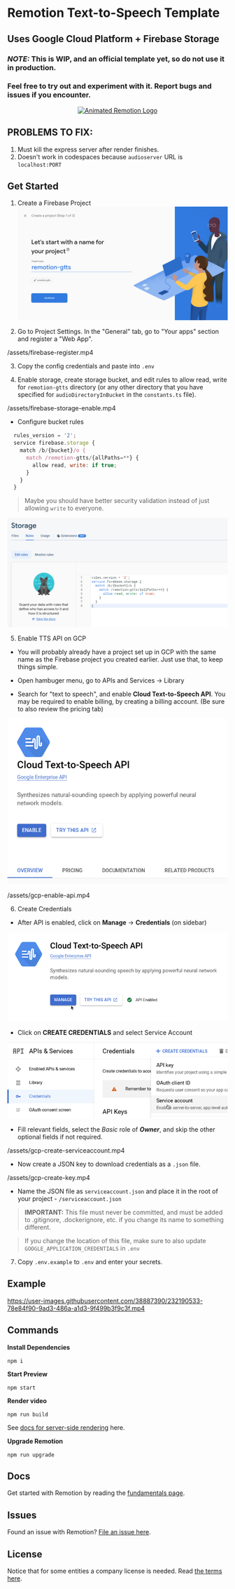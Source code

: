 # Remotion Text-to-Speech Template

## Uses Google Cloud Platform + Firebase Storage

### **_NOTE:_** This is WIP, and an official template yet, so do not use it in production.

### Feel free to try out and experiment with it. Report bugs and issues if you encounter.

<p align="center">
  <a href="https://github.com/remotion-dev/logo">
    <picture>
      <source media="(prefers-color-scheme: dark)" srcset="https://github.com/remotion-dev/logo/raw/main/animated-logo-banner-dark.gif">
      <img alt="Animated Remotion Logo" src="https://github.com/remotion-dev/logo/raw/main/animated-logo-banner-light.gif">
    </picture>
  </a>
</p>

## PROBLEMS TO FIX:

1. Must kill the express server after render finishes.
2. Doesn't work in codespaces because `audioserver` URL is `localhost:PORT`

## Get Started

1. Create a Firebase Project
   ![Create project](./assets/firebase-create.png)

2. Go to Project Settings. In the "General" tab, go to "Your apps" section and register a "Web App".

<!-- VIDEO -->

/assets/firebase-register.mp4

3. Copy the config credentials and paste into `.env`

4. Enable storage, create storage bucket, and edit rules to allow read, write for `remotion-gtts` directory (or any other directory that you have specified for `audioDirectoryInBucket` in the `constants.ts` file).

<!-- VIDEO -->

/assets/firebase-storage-enable.mp4

- Configure bucket rules

```js
  rules_version = '2';
  service firebase.storage {
    match /b/{bucket}/o {
      match /remotion-gtts/{allPaths=**} {
        allow read, write: if true;
      }
    }
  }
```

> Maybe you should have better security validation instead of just allowing `write` to everyone.

![Create rules](./assets/firebase-storage-rules.png)

5. Enable TTS API on GCP

- You will probably already have a project set up in GCP with the same name as the Firebase project you created earlier. Just use that, to keep things simple.

- Open hambuger menu, go to APIs and Services -> Library
- Search for "text to speech", and enable **Cloud Text-to-Speech API**. You may be required to enable billing, by creating a billing account. (Be sure to also review the pricing tab)

![Create credentials](/assets/gcp-enable-api.png)

<!-- VIDEO -->

/assets/gcp-enable-api.mp4

6. Create Credentials

- After API is enabled, click on **Manage** -> **Credentials** (on sidebar)

![Create credentials](/assets/gcp-manage-api.png)

- Click on **CREATE CREDENTIALS** and select Service Account

![Create credentials](/assets/gcp-create-credentials.png)

- Fill relevant fields, select the _Basic_ role of **_Owner_**, and skip the other optional fields if not required.

<!-- VIDEO -->

/assets/gcp-create-serviceaccount.mp4

- Now create a JSON key to download credentials as a `.json` file.

<!-- VIDEO -->

/assets/gcp-create-key.mp4

- Name the JSON file as `serviceaccount.json` and place it in the root of your project - `/serviceaccount.json`

> **IMPORTANT:** This file must never be committed, and must be added to .gitignore, .dockerignore, etc. if you change its name to something different.

> If you change the location of this file, make sure to also update `GOOGLE_APPLICATION_CREDENTIALS` in `.env`

7. Copy `.env.example` to `.env` and enter your secrets.

## Example


https://user-images.githubusercontent.com/38887390/232190533-78e84f90-9ad3-486a-a1d3-9f499b3f9c3f.mp4


## Commands

**Install Dependencies**

```console
npm i
```

**Start Preview**

```console
npm start
```

**Render video**

```console
npm run build
```

See [docs for server-side rendering](https://www.remotion.dev/docs/ssr) here.

**Upgrade Remotion**

```console
npm run upgrade
```

## Docs

Get started with Remotion by reading the [fundamentals page](https://www.remotion.dev/docs/the-fundamentals).

## Issues

Found an issue with Remotion? [File an issue here](https://github.com/JonnyBurger/remotion/issues/new).

## License

Notice that for some entities a company license is needed. Read [the terms here](https://github.com/JonnyBurger/remotion/blob/main/LICENSE.md).
